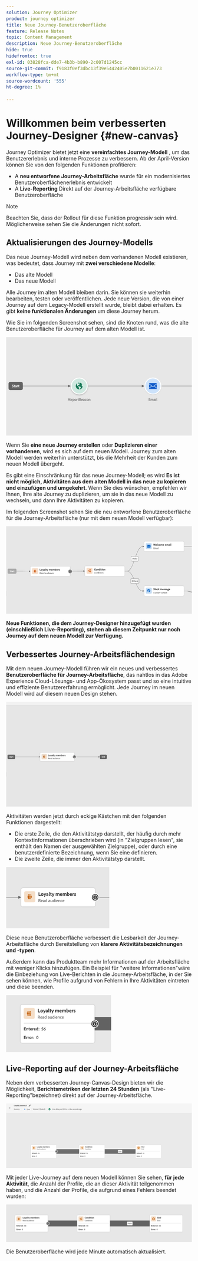 ```yaml
---
solution: Journey Optimizer
product: journey optimizer
title: Neue Journey-Benutzeroberfläche
feature: Release Notes
topic: Content Management
description: Neue Journey-Benutzeroberfläche
hide: true
hidefromtoc: true
exl-id: 03828fca-dde7-4b3b-b890-2c007d1245cc
source-git-commit: f9183f0ef3dbc13f39e5442405e7b0011621e773
workflow-type: tm+mt
source-wordcount: '555'
ht-degree: 1%

---
```


# Willkommen beim verbesserten Journey-Designer {#new-canvas}

Journey Optimizer bietet jetzt eine **vereinfachtes Journey-Modell** , um das Benutzererlebnis und interne Prozesse zu verbessern. Ab der April-Version können Sie von den folgenden Funktionen profitieren:

* A **neu entworfene Journey-Arbeitsfläche** wurde für ein modernisiertes Benutzeroberflächenerlebnis entwickelt
* A **Live-Reporting** Direkt auf der Journey-Arbeitsfläche verfügbare Benutzeroberfläche

>[!NOTE]
>
>Beachten Sie, dass der Rollout für diese Funktion progressiv sein wird. Möglicherweise sehen Sie die Änderungen nicht sofort.

## Aktualisierungen des Journey-Modells

Das neue Journey-Modell wird neben dem vorhandenen Modell existieren, was bedeutet, dass Journey mit **zwei verschiedene Modelle**:

* Das alte Modell
* Das neue Modell

Alle Journey im alten Modell bleiben darin. Sie können sie weiterhin bearbeiten, testen oder veröffentlichen. Jede neue Version, die von einer Journey auf dem Legacy-Modell erstellt wurde, bleibt dabei erhalten. Es gibt **keine funktionalen Änderungen** um diese Journey herum.

Wie Sie im folgenden Screenshot sehen, sind die Knoten rund, was die alte Benutzeroberfläche für Journey auf dem alten Modell ist.

![](assets/new-canvas.png)

Wenn Sie **eine neue Journey erstellen** oder **Duplizieren einer vorhandenen**, wird es sich auf dem neuen Modell. Journey zum alten Modell werden weiterhin unterstützt, bis die Mehrheit der Kunden zum neuen Modell übergeht.

Es gibt eine Einschränkung für das neue Journey-Modell; es wird **Es ist nicht möglich, Aktivitäten aus dem alten Modell in das neue zu kopieren und einzufügen und umgekehrt**. Wenn Sie dies wünschen, empfehlen wir Ihnen, Ihre alte Journey zu duplizieren, um sie in das neue Modell zu wechseln, und dann Ihre Aktivitäten zu kopieren.

Im folgenden Screenshot sehen Sie die neu entworfene Benutzeroberfläche für die Journey-Arbeitsfläche (nur mit dem neuen Modell verfügbar):

![](assets/new-canvas2.png)

**Neue Funktionen, die dem Journey-Designer hinzugefügt wurden (einschließlich Live-Reporting), stehen ab diesem Zeitpunkt nur noch Journey auf dem neuen Modell zur Verfügung.**

## Verbessertes Journey-Arbeitsflächendesign

Mit dem neuen Journey-Modell führen wir ein neues und verbessertes **Benutzeroberfläche für Journey-Arbeitsfläche**, das nahtlos in das Adobe Experience Cloud-Lösungs- und App-Ökosystem passt und so eine intuitive und effiziente Benutzererfahrung ermöglicht. Jede Journey im neuen Modell wird auf diesem neuen Design stehen.

![](assets/new-canvas3.gif)

Aktivitäten werden jetzt durch eckige Kästchen mit den folgenden Funktionen dargestellt:

* Die erste Zeile, die den Aktivitätstyp darstellt, der häufig durch mehr Kontextinformationen überschrieben wird (in &quot;Zielgruppen lesen&quot;, sie enthält den Namen der ausgewählten Zielgruppe), oder durch eine benutzerdefinierte Bezeichnung, wenn Sie eine definieren.
* Die zweite Zeile, die immer den Aktivitätstyp darstellt.

![](assets/new-canvas4.png)

Diese neue Benutzeroberfläche verbessert die Lesbarkeit der Journey-Arbeitsfläche durch Bereitstellung von **klarere Aktivitätsbezeichnungen und -typen**.

Außerdem kann das Produktteam mehr Informationen auf der Arbeitsfläche mit weniger Klicks hinzufügen. Ein Beispiel für &quot;weitere Informationen&quot;wäre die Einbeziehung von Live-Berichten in die Journey-Arbeitsfläche, in der Sie sehen können, wie Profile aufgrund von Fehlern in Ihre Aktivitäten eintreten und diese beenden.

![](assets/new-canvas5.png)


## Live-Reporting auf der Journey-Arbeitsfläche

Neben dem verbesserten Journey-Canvas-Design bieten wir die Möglichkeit, **Berichtsmetriken der letzten 24 Stunden** (als &quot;Live-Reporting&quot;bezeichnet) direkt auf der Journey-Arbeitsfläche.

![](assets/new-canvas6bis.png)

Mit jeder Live-Journey auf dem neuen Modell können Sie sehen, **für jede Aktivität**, die Anzahl der Profile, die an dieser Aktivität teilgenommen haben, und die Anzahl der Profile, die aufgrund eines Fehlers beendet wurden:

![](assets/new-canvas8.png)

<!--`
With every live journey on the new model, you will be able to see two types of "last 24 hours" reporting information:

* On a **new insert**, you will see:
    * The number of profiles that have been exported for audience-triggered journeys. You will see the number of profiles available in the last export job alongside the time when that export has been made.
    * The number of profiles who exited the journey
    * The percentage of errors
    ![](assets/new-canvas7.png)
* **On each activity**, you will see the number of profiles who entered that activity and the number who exited because of an error:
    ![](assets/new-canvas8.png)
-->

Die Benutzeroberfläche wird jede Minute automatisch aktualisiert.

<!--
Please note that you may see differences between the number of exported profiles and the number of profiles flowing through the journey. The exported profiles count only provides information about the last export job being made while the number of profiles entering an activity only contains profiles who did it in the last 24 hours. This can especially be visible on recurring daily journeys as there could be a data overlap between two days.
-->
